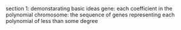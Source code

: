 section 1: demonstarating basic ideas
gene: each coefficient in the polynomial
chromosome: the sequence of genes representing each polynomial of less than some degree
